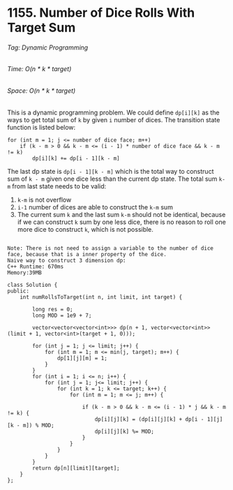 # 1155. Number of Dice Rolls With Target Sum

###### Tag: Dynamic Programming

###### Time: O(n * k * target)
###### Space: O(n * k * target)

This is a dynamic programming problem. We could define `dp[i][k]` as the ways to get total sum of `k` by given `i` number of dices.
The transition state function is listed below:
```
for (int m = 1; j <= number of dice face; m++) 
    if (k - m > 0 && k - m <= (i - 1) * number of dice face && k - m != k)
        dp[i][k] += dp[i - 1][k - m]
```

The last dp state is `dp[i - 1][k - m]` which is the total way to construct sum of `k - m` given one dice less than the current dp state.
The total sum `k-m` from last state needs to be valid: 
1. `k-m` is not overflow 
2. `i-1` number of dices are able to construct the `k-m` sum
3. The current sum `k` and the last sum `k-m` should not be identical, because if we can construct `k` sum by one less dice, there is no reason
   to roll one more dice to construct `k`, which is not possible.  



```

Note: There is not need to assign a variable to the number of dice face, because that is a inner property of the dice.
Naive way to construct 3 dimension dp: 
C++ Runtime: 670ms
Memory:39MB

class Solution {
public:
    int numRollsToTarget(int n, int limit, int target) {
        
        long res = 0;
        long MOD = 1e9 + 7;
                
        vector<vector<vector<int>>> dp(n + 1, vector<vector<int>>(limit + 1, vector<int>(target + 1, 0)));
        
        for (int j = 1; j <= limit; j++) {
            for (int m = 1; m <= min(j, target); m++) {
                dp[1][j][m] = 1;
            }
        }
        for (int i = 1; i <= n; i++) {
            for (int j = 1; j<= limit; j++) {
                for (int k = 1; k <= target; k++) {
                    for (int m = 1; m <= j; m++) {
                        
                        if (k - m > 0 && k - m <= (i - 1) * j && k - m != k) {
                            dp[i][j][k] = (dp[i][j][k] + dp[i - 1][j][k - m]) % MOD;
                            dp[i][j][k] %= MOD;
                        }
                    }
                }
            }
        }
        return dp[n][limit][target];
    }
};


```
